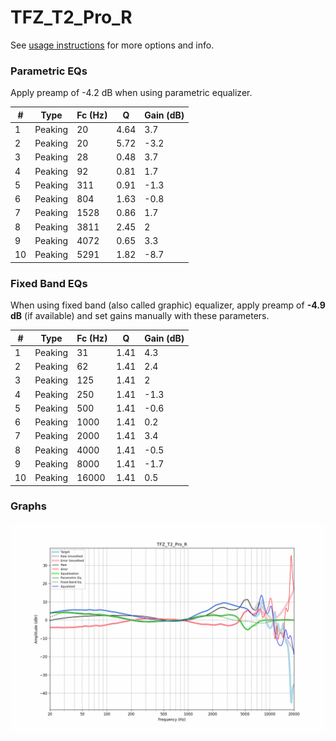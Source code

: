 # TFZ_T2_Pro_R
See [usage instructions](https://github.com/jaakkopasanen/AutoEq#usage) for more options and info.

### Parametric EQs
Apply preamp of -4.2 dB when using parametric equalizer.

|   # | Type    |   Fc (Hz) |    Q |   Gain (dB) |
|-----|---------|-----------|------|-------------|
|   1 | Peaking |        20 | 4.64 |         3.7 |
|   2 | Peaking |        20 | 5.72 |        -3.2 |
|   3 | Peaking |        28 | 0.48 |         3.7 |
|   4 | Peaking |        92 | 0.81 |         1.7 |
|   5 | Peaking |       311 | 0.91 |        -1.3 |
|   6 | Peaking |       804 | 1.63 |        -0.8 |
|   7 | Peaking |      1528 | 0.86 |         1.7 |
|   8 | Peaking |      3811 | 2.45 |         2   |
|   9 | Peaking |      4072 | 0.65 |         3.3 |
|  10 | Peaking |      5291 | 1.82 |        -8.7 |

### Fixed Band EQs
When using fixed band (also called graphic) equalizer, apply preamp of **-4.9 dB** (if available) and set gains manually with these parameters.

|   # | Type    |   Fc (Hz) |    Q |   Gain (dB) |
|-----|---------|-----------|------|-------------|
|   1 | Peaking |        31 | 1.41 |         4.3 |
|   2 | Peaking |        62 | 1.41 |         2.4 |
|   3 | Peaking |       125 | 1.41 |         2   |
|   4 | Peaking |       250 | 1.41 |        -1.3 |
|   5 | Peaking |       500 | 1.41 |        -0.6 |
|   6 | Peaking |      1000 | 1.41 |         0.2 |
|   7 | Peaking |      2000 | 1.41 |         3.4 |
|   8 | Peaking |      4000 | 1.41 |        -0.5 |
|   9 | Peaking |      8000 | 1.41 |        -1.7 |
|  10 | Peaking |     16000 | 1.41 |         0.5 |

### Graphs
![](./TFZ_T2_Pro_R.png)
